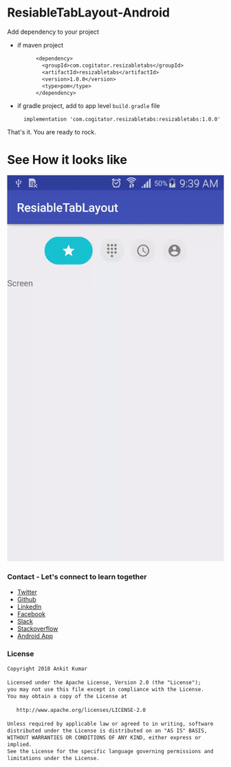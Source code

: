 # ResiableTabLayout-Android


Add dependency to your project
- if maven project

            <dependency>
              <groupId>com.cogitator.resizabletabs</groupId>
              <artifactId>resizabletabs</artifactId>
              <version>1.0.0</version>
              <type>pom</type>
            </dependency> 
            
- if gradle project, add to app level `build.gradle` file

        implementation 'com.cogitator.resizabletabs:resizabletabs:1.0.0'
        
 
That's it. You are ready to rock.

# See How it looks like 
 ![](https://github.com/AnkitDroidGit/ResiableTabLayout-Android/blob/master/art/gif.gif)




### Contact - Let's connect to learn together
- [Twitter](https://twitter.com/KumarAnkitRKE)
- [Github](https://github.com/AnkitDroidGit)
- [LinkedIn](https://www.linkedin.com/in/kumarankitkumar/)
- [Facebook](https://www.facebook.com/freeankit)
- [Slack](https://ankitdroid.slack.com)
- [Stackoverflow](https://stackoverflow.com/users/3282461/android)
- [Android App](https://play.google.com/store/apps/details?id=com.freeankit.ankitprofile)


### License

    Copyright 2018 Ankit Kumar
    
    Licensed under the Apache License, Version 2.0 (the "License");
    you may not use this file except in compliance with the License.
    You may obtain a copy of the License at

       http://www.apache.org/licenses/LICENSE-2.0

    Unless required by applicable law or agreed to in writing, software
    distributed under the License is distributed on an "AS IS" BASIS,
    WITHOUT WARRANTIES OR CONDITIONS OF ANY KIND, either express or implied.
    See the License for the specific language governing permissions and
    limitations under the License.

